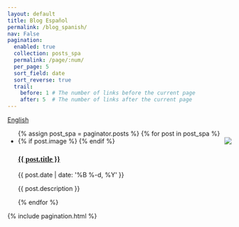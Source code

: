 ```yaml
---
layout: default
title: Blog Español
permalink: /blog_spanish/
nav: False
pagination:
  enabled: true
  collection: posts_spa
  permalink: /page/:num/
  per_page: 5
  sort_field: date
  sort_reverse: true
  trail:
    before: 1 # The number of links before the current page
    after: 5  # The number of links after the current page
---
```

<!--Buttom to spanish-->
<a class="btn draw-border" href="https://www.elenocastro.com/blog/" style="text-align: right;">English</a>

<div class="post">


  <ul class="post-list">
    {% assign post_spa = paginator.posts %}
    {% for post in post_spa %}
            <li>
                <!--Just to add an image for each post-->
                {% if post.image %}       
                <div class="col-xs-8 col-sm-5 p-0 pt-3 pb-sm-0 pb-10 pl-sm-4" style="float: right; max-width:340px; max-height: 200px; overflow: hidden;">
                <img class="img-fluid" src="{{ post.image }}">
                </div>
                {% endif %}
                <h3 style="font-family: 'Playfair Display', serif; text-align: left;"><a class="post-title" href="{{ post.url | prepend: site.baseurl }}">{{ post.title }}</a></h3>
                <p class="post-meta">{{ post.date | date: '%B %-d, %Y' }}</p>
                <p>{{ post.description }}</p>
            </li>
    {% endfor %}
  </ul>

  {% include pagination.html %}

</div>
